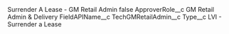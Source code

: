 <?xml version="1.0" encoding="UTF-8"?>
<CustomMetadata xmlns="http://soap.sforce.com/2006/04/metadata" xmlns:xsi="http://www.w3.org/2001/XMLSchema-instance" xmlns:xsd="http://www.w3.org/2001/XMLSchema">
    <label>Surrender A Lease - GM Retail Admin</label>
    <protected>false</protected>
    <values>
        <field>ApproverRole__c</field>
        <value xsi:type="xsd:string">GM Retail Admin &amp; Delivery</value>
    </values>
    <values>
        <field>FieldAPIName__c</field>
        <value xsi:type="xsd:string">TechGMRetailAdmin__c</value>
    </values>
    <values>
        <field>Type__c</field>
        <value xsi:type="xsd:string">LVI - Surrender a Lease</value>
    </values>
</CustomMetadata>
